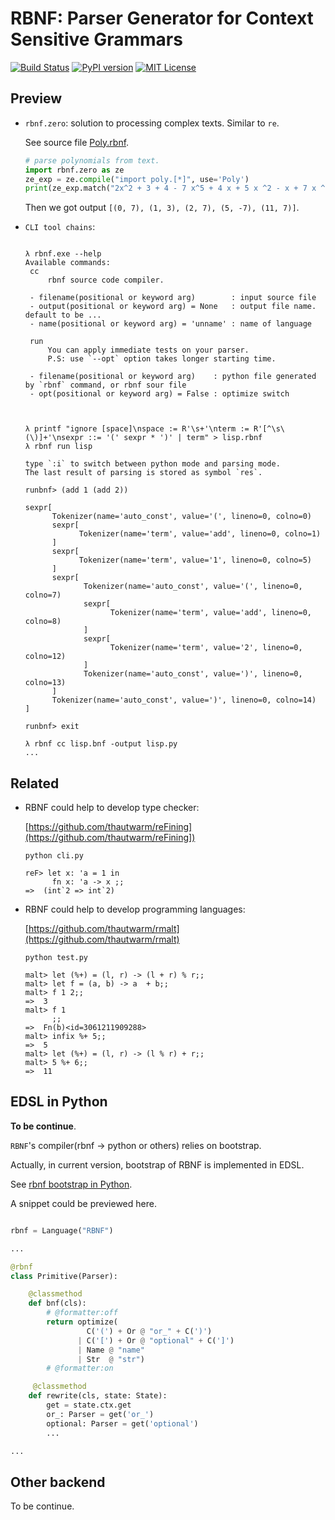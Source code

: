 
RBNF: Parser Generator for Context Sensitive Grammars
==========================================================

[![Build Status](https://travis-ci.org/thautwarm/RBNF.svg?branch=master)](https://travis-ci.org/thautwarm/RBNF.svg?branch=master)
[![PyPI version](https://img.shields.io/pypi/v/RBNF.svg)](https://pypi.python.org/pypi/rbnf)
[![MIT License](https://img.shields.io/badge/license-MIT-Green.svg?style=flat)](https://github.com/thautwarm/RBNF/blob/master/LICENSE)


Preview
---------------

- `rbnf.zero`: solution to processing complex texts. Similar to `re`.

    See source file [Poly.rbnf](https://github.com/thautwarm/RBNF/blob/master/tests/poly.rbnf).

    ```python
    # parse polynomials from text.
    import rbnf.zero as ze
    ze_exp = ze.compile("import poly.[*]", use='Poly')
    print(ze_exp.match("2x^2 + 3 + 4 - 7 x^5 + 4 x + 5 x ^2 - x + 7 x ^ 11").result)
    ```

    Then we got output `[(0, 7), (1, 3), (2, 7), (5, -7), (11, 7)]`.

- `CLI tool chains`:

     ```shell

     λ rbnf.exe --help
    Available commands:
      cc
          rbnf source code compiler.

      - filename(positional or keyword arg)        : input source file
      - output(positional or keyword arg) = None   : output file name. default to be ...
      - name(positional or keyword arg) = 'unname' : name of language

      run
          You can apply immediate tests on your parser.
          P.S: use `--opt` option takes longer starting time.

      - filename(positional or keyword arg)    : python file generated by `rbnf` command, or rbnf sour file
      - opt(positional or keyword arg) = False : optimize switch



    λ printf "ignore [space]\nspace := R'\s+'\nterm := R'[^\s\(\)]+'\nsexpr ::= '(' sexpr * ')' | term" > lisp.rbnf
    λ rbnf run lisp

    type `:i` to switch between python mode and parsing mode.
    The last result of parsing is stored as symbol `res`.

    runbnf> (add 1 (add 2))

    sexpr[
           Tokenizer(name='auto_const', value='(', lineno=0, colno=0)
           sexpr[
                 Tokenizer(name='term', value='add', lineno=0, colno=1)
           ]
           sexpr[
                 Tokenizer(name='term', value='1', lineno=0, colno=5)
           ]
           sexpr[
                  Tokenizer(name='auto_const', value='(', lineno=0, colno=7)
                  sexpr[
                        Tokenizer(name='term', value='add', lineno=0, colno=8)
                  ]
                  sexpr[
                        Tokenizer(name='term', value='2', lineno=0, colno=12)
                  ]
                  Tokenizer(name='auto_const', value=')', lineno=0, colno=13)
           ]
           Tokenizer(name='auto_const', value=')', lineno=0, colno=14)
    ]

    runbnf> exit

     λ rbnf cc lisp.bnf -output lisp.py
     ...
     ```

Related
----------------------

- RBNF could help to develop type checker:

   [https://github.com/thautwarm/reFining](https://github.com/thautwarm/reFining])

   ```
   python cli.py

   reF> let x: 'a = 1 in
         fn x: 'a -> x ;;
   =>  (int`2 => int`2)
   ```

- RBNF could help to develop programming languages:

    [https://github.com/thautwarm/rmalt](https://github.com/thautwarm/rmalt)

    ```
    python test.py

    malt> let (%+) = (l, r) -> (l + r) % r;;
    malt> let f = (a, b) -> a  + b;;
    malt> f 1 2;;
    =>  3
    malt> f 1
          ;;
    =>  Fn(b)<id=3061211909288>
    malt> infix %+ 5;;
    =>  5
    malt> let (%+) = (l, r) -> (l % r) + r;;
    malt> 5 %+ 6;;
    =>  11

    ```


EDSL in Python
---------------------


**To be continue**.


`RBNF`'s compiler(rbnf -> python or others) relies on bootstrap.

Actually, in current version, bootstrap of RBNF is implemented in EDSL.

See [rbnf bootstrap in Python](https://github.com/thautwarm/RBNF/blob/master/rbnf/bootstrap/rbnf.py).

A snippet could be previewed here.

```python

rbnf = Language("RBNF")

...

@rbnf
class Primitive(Parser):

    @classmethod
    def bnf(cls):
        # @formatter:off
        return optimize(
                 C('(') + Or @ "or_" + C(')')
               | C('[') + Or @ "optional" + C(']')
               | Name @ "name"
               | Str  @ "str")
        # @formatter:on

     @classmethod
    def rewrite(cls, state: State):
        get = state.ctx.get
        or_: Parser = get('or_')
        optional: Parser = get('optional')
        ...

...

```


Other backend
----------------

To be continue.



